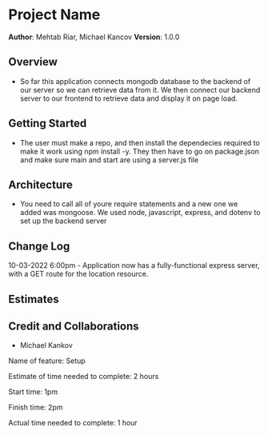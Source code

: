 # Project Name

**Author**: Mehtab Riar, Michael Kancov
**Version**: 1.0.0

## Overview

- So far this application connects mongodb database to the backend of our server so we can retrieve data from it. We then connect our backend server to our frontend to retrieve data and display it on page load.

## Getting Started

- The user must make a repo, and then install the dependecies required to make it work using npm install -y. They then have to go on package.json and make sure main and start are using a server.js file

## Architecture

- You need to call all of youre require statements and a new one we added was mongoose. We used node, javascript, express, and dotenv to set up the backend server

## Change Log

10-03-2022 6:00pm - Application now has a fully-functional express server, with a GET route for the location resource. 

## Estimates

## Credit and Collaborations

- Michael Kankov

Name of feature: Setup

Estimate of time needed to complete: 2 hours

Start time: 1pm

Finish time: 2pm

Actual time needed to complete: 1 hour
